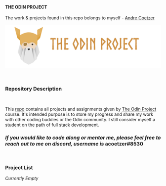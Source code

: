 #### THE ODIN PROJECT

The work & projects found in this repo belongs to myself - [Andre Coetzer](https://github.com/acoetzer "The Odin Project Logo Banner")

![The odin Project Logo Banner](./resources/images/the-odin-project-logo/the-odin-project-logo-banner-min.png)

<br />

### Repository Description

<br />

This [repo](https://github.com/acoetzer/the-odin-project-course "Link to the current repository") contains all projects and assignments given by [The Odin Project](https://www.theodinproject.com/ "Link to The Odin Project website") course. It's intended purpose is to store my progress and share my work with other coding buddies or the Odin community. I still consider myself a student on the path of full stack development.

### _If you would like to code along or mentor me, please feel free to reach out to me on discord, username is_ **acoetzer#8530**

<br />

### Project List

*Currently Empty*
